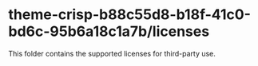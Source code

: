 # theme-crisp-b88c55d8-b18f-41c0-bd6c-95b6a18c1a7b/licenses

This folder contains the supported licenses for third-party use.
